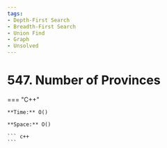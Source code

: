 ```yaml
---
tags:
- Depth-First Search
- Breadth-First Search
- Union Find
- Graph
- Unsolved
---
```



# 547. Number of Provinces

=== "C++"

    **Time:** O()

    **Space:** O()

    ``` c++
    ```